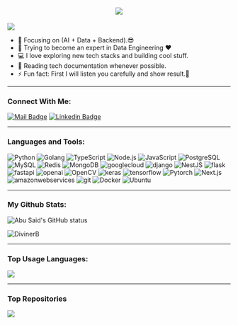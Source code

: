 <h1 align="center">
  <a href="https://git.io/typing-svg">
    <img src="https://readme-typing-svg.herokuapp.com/?lines=Hello,+There!+👋;This+is+Diviner+B....;Nice+to+meet+you!&center=true&size=30">
  </a>
</h1>

![](https://komarev.com/ghpvc/?username=DivinerB&color=brightgreen&abbreviated=true)

- 🔭 Focusing on (AI + Data + Backend).😎
- 🌱 Trying to become an expert in Data Engineering ❤
- 💻 I love exploring new tech stacks and building cool stuff.
- 📰 Reading tech documentation whenever possible.
- ⚡ Fun fact: First I will listen you carefully and show result.🤣

---

### Connect With Me:

[![Mail Badge](https://img.shields.io/badge/Gmail-D14836?style=for-the-badge&logo=gmail&logoColor=white)](mailto:jamespotter0825@gmail.com)
[![Linkedin Badge](https://img.shields.io/badge/LinkedIn-0077B5?style=for-the-badge&logo=linkedin&logoColor=white)](https://www.linkedin.com/in/james-potter-34n5/) 

---

### Languages and Tools:

![Python](https://img.shields.io/badge/Python-1572B6?style=flat-square&logo=python&logoColor=white)
![Golang](https://img.shields.io/badge/Golang-F7F7F7?style=flat-square&logo=go&logoColor=00A7D0)
![TypeScript](https://img.shields.io/badge/TypeScript-007ACC?style=flat-square&logo=typescript&logoColor=white)
![Node.js](https://img.shields.io/badge/Node.js-43853D?style=flat-square&logo=node.js&logoColor=white)
![JavaScript](https://img.shields.io/badge/JavaScript-F7DF1E?style=flat-square&logo=javascript&logoColor=black)
![PostgreSQL](https://img.shields.io/badge/PostgreSQL-31658D?style=flastic&logo=PostgreSQL&logoColor=white)
![MySQL](https://img.shields.io/badge/MySQL-005C84?style=flat-square&logo=mysql&logoColor=white)
![Redis](https://img.shields.io/badge/redis-%23DD0031.svg?&style=flat-square&logo=redis&logoColor=white)
![MongoDB](https://img.shields.io/badge/MongoDB-F7F7F7?style=flat-square&logo=mongodb&logoColor=49A248)
![googlecloud](https://img.shields.io/badge/GoogleCloud-4285F4?style=flastic&logo=googlecloud&logoColor=white)
![django](https://img.shields.io/badge/django-f7f7f7?style=flastic&logo=django&logoColor=092E20)
![NestJS](https://img.shields.io/badge/Nestjs-000000?style=flat-square&logo=nestjs&logoColor=D9224D)
![flask](https://img.shields.io/badge/flask-white?style=flat-square&logo=flask&logoColor=black)
![fastapi](https://img.shields.io/badge/fastapi-009688?style=flastic&logo=FastAPI&logoColor=F24E1E)
![openai](https://img.shields.io/badge/openai-F7F7F7?style=flat-square&logo=OpenAI&logoColor=black)
![OpenCV](https://img.shields.io/badge/OpenCV-23DD0031?style=flastic&logo=opencv&logoColor=5C3EE8)
![keras](https://img.shields.io/badge/Keras-D00000?style=flat-square&logo=keras&logoColor=white)
![tensorflow](https://img.shields.io/badge/tensorflow-f7f7f7?style=flat-square&logo=tensorflow&logoColor=FF6F00)
![Pytorch](https://img.shields.io/badge/Pytorch-E34F26?style=flat-square&logo=pytorch&logoColor=white)
![Next.js](https://img.shields.io/badge/Next.js-f7f7f7?style=flastic&logo=Next.js&logoColor=000000)
![amazonwebservices](https://img.shields.io/badge/amazonwebservices-232F3E?style=flastic&logo=AmazonWebServices&logoColor=007ACC)
![git](https://img.shields.io/badge/git-f7f7f7?style=flastic&logo=Git&logoColor=F05032)
![Docker](https://img.shields.io/badge/Docker-0CC1F3?style=flat-square&logo=docker&logoColor=white)
![Ubuntu](https://img.shields.io/badge/Ubuntu-E05924?style=flat-square&logo=ubuntu&logoColor=black)

---

### My Github Stats:

<p>
  <img align="center" src="https://github-readme-stats.vercel.app/api?username=DivinerB&show_icons=true&include_all_commits=true&theme=algolia&hide_border=true" alt="Abu Said's GitHub status" />
</p>
<p>
  <img align="center" src="https://github-readme-streak-stats.herokuapp.com/?user=DivinerB&theme=algolia" alt="DivinerB" />
</p>

---

### Top Usage Languages:

<img align="center" src="https://github-readme-stats.vercel.app/api/top-langs/?username=DivinerB&layout=compact&theme=algolia&hide_border=true&&langs_count=10" />

---


### Top Repositories


<a href="https://github.com/DivinerB/Express-Postgres-blog">
  <img align="center" src="https://github-readme-stats.vercel.app/api/pin/?username=DivinerB&repo=Express-Postgres-blog&theme=algolia" />
</a>
<!---
DivinerB/DivinerB is a ✨ special ✨ repository because its `README.md` (this file) appears on your GitHub profile.
You can click the Preview link to take a look at your changes.
--->
